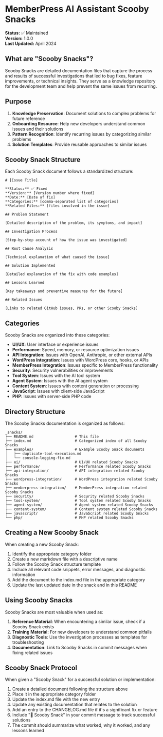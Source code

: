 # MemberPress AI Assistant Scooby Snacks

**Status:** ✅ Maintained  
**Version:** 1.0.0  
**Last Updated:** April 2024

## What are "Scooby Snacks"?

Scooby Snacks are detailed documentation files that capture the process and results of successful investigations that led to bug fixes, feature improvements, or technical insights. They serve as a knowledge repository for the development team and help prevent the same issues from recurring.

## Purpose

1. **Knowledge Preservation**: Document solutions to complex problems for future reference
2. **Onboarding Resource**: Help new developers understand common issues and their solutions
3. **Pattern Recognition**: Identify recurring issues by categorizing similar problems
4. **Solution Templates**: Provide reusable approaches to similar issues

## Scooby Snack Structure

Each Scooby Snack document follows a standardized structure:

```
# [Issue Title]

**Status:** ✅ Fixed  
**Version:** [Version number where fixed]  
**Date:** [Date of fix]  
**Categories:** [comma-separated list of categories]  
**Related Files:** [files involved in the issue]

## Problem Statement

[Detailed description of the problem, its symptoms, and impact]

## Investigation Process

[Step-by-step account of how the issue was investigated]

## Root Cause Analysis

[Technical explanation of what caused the issue]

## Solution Implemented

[Detailed explanation of the fix with code examples]

## Lessons Learned

[Key takeaways and preventive measures for the future]

## Related Issues

[Links to related GitHub issues, PRs, or other Scooby Snacks]
```

## Categories

Scooby Snacks are organized into these categories:

- **UI/UX**: User interface or experience issues
- **Performance**: Speed, memory, or resource optimization issues
- **API Integration**: Issues with OpenAI, Anthropic, or other external APIs
- **WordPress Integration**: Issues with WordPress core, hooks, or APIs
- **MemberPress Integration**: Issues specific to MemberPress functionality
- **Security**: Security vulnerabilities or improvements
- **Tool System**: Issues with the AI tool system
- **Agent System**: Issues with the AI agent system
- **Content System**: Issues with content generation or processing
- **JavaScript**: Issues with client-side JavaScript
- **PHP**: Issues with server-side PHP code

## Directory Structure

The Scooby Snacks documentation is organized as follows:

```
_snacks/
├── README.md                   # This file
├── index.md                    # Categorized index of all Scooby Snacks
├── examples/                   # Example Scooby Snack documents
│   ├── duplicate-tool-execution.md
│   └── console-logging-fix.md
├── ui/                         # UI/UX related Scooby Snacks
├── performance/                # Performance related Scooby Snacks
├── api-integration/            # API integration related Scooby Snacks
├── wordpress-integration/      # WordPress integration related Scooby Snacks
├── memberpress-integration/    # MemberPress integration related Scooby Snacks
├── security/                   # Security related Scooby Snacks
├── tool-system/                # Tool system related Scooby Snacks
├── agent-system/               # Agent system related Scooby Snacks
├── content-system/             # Content system related Scooby Snacks
├── javascript/                 # JavaScript related Scooby Snacks
└── php/                        # PHP related Scooby Snacks
```

## Creating a New Scooby Snack

When creating a new Scooby Snack:

1. Identify the appropriate category folder
2. Create a new markdown file with a descriptive name
3. Follow the Scooby Snack structure template
4. Include all relevant code snippets, error messages, and diagnostic information
5. Add the document to the index.md file in the appropriate category
6. Update the last updated date in the snack and in this README

## Using Scooby Snacks

Scooby Snacks are most valuable when used as:

1. **Reference Material**: When encountering a similar issue, check if a Scooby Snack exists
2. **Training Material**: For new developers to understand common pitfalls
3. **Diagnostic Tools**: Use the investigation processes as templates for troubleshooting
4. **Documentation**: Link to Scooby Snacks in commit messages when fixing related issues

## Scooby Snack Protocol

When given a "Scooby Snack" for a successful solution or implementation:

1. Create a detailed document following the structure above
2. Place it in the appropriate category folder
3. Update the index.md file with the new entry
4. Update any existing documentation that relates to the solution
5. Add an entry to the CHANGELOG.md file if it's a significant fix or feature
6. Include "🦴 Scooby Snack" in your commit message to track successful solutions
7. The commit should summarize what worked, why it worked, and any lessons learned
